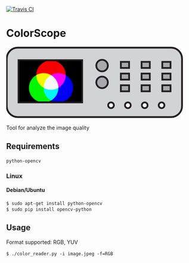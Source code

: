 [![Travis CI](https://travis-ci.org/michalkielan/ColorScope.svg?branch=master)](https://travis-ci.org/michalkielan/ColorScope)

# ColorScope

![Logot](res/logo.png)

Tool for analyze the image quality

## Requirements 
```
python-opencv
```

### Linux

#### Debian/Ubuntu
```
$ sudo apt-get install python-opencv
$ sudo pip install opencv-python
```

## Usage
Format supported: RGB, YUV

```
$ ./color_reader.py -i image.jpeg -f=RGB
```

